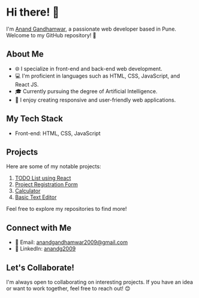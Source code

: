 # Hi there! 👋

I'm [Anand Gandhamwar](https://github.com/anandg2009), a passionate web developer based in Pune. Welcome to my GitHub repository! 🚀

## About Me

- 🌐 I specialize in front-end and back-end web development.
- 💻 I'm proficient in languages such as HTML, CSS, JavaScript, and React JS.
- 🎓 Currently pursuing the degree of Artificial Intelligence.
- 📱 I enjoy creating responsive and user-friendly web applications.

## My Tech Stack

- Front-end: HTML, CSS, JavaScript

## Projects

Here are some of my notable projects:

1. [TODO List using React](https://github.com/anandg2009/todo-list)
2. [Project Registration Form](https://github.com/anandg2009/form)
3. [Calculator](https://github.com/anandg2009/calculator)
4. [Basic Text Editor](https://github.com/anandg2009/Basic-text-editor)

Feel free to explore my repositories to find more!

## Connect with Me

- 📧 Email: anandgandhamwar2009@gmail.com
- 🔗 LinkedIn: [anandg2009](www.linkedin.com/in/anandg2009)

## Let's Collaborate!

I'm always open to collaborating on interesting projects. If you have an idea or want to work together, feel free to reach out! 😊
